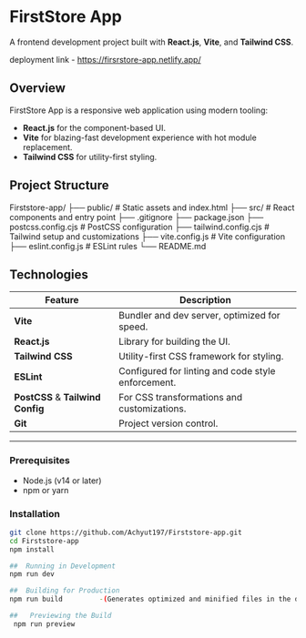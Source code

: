 # FirstStore App

A frontend development project built with **React.js**, **Vite**, and **Tailwind CSS**.

 deployment link - https://firsrstore-app.netlify.app/

##  Overview
 
FirstStore App is a responsive web application using modern tooling:
- **React.js** for the component-based UI.
- **Vite** for blazing-fast development experience with hot module replacement.
- **Tailwind CSS** for utility-first styling.

## Project Structure
Firststore-app/
├── public/                 # Static assets and index.html
├── src/                    # React components and entry point
├── .gitignore
├── package.json
├── postcss.config.cjs      # PostCSS configuration
├── tailwind.config.cjs     # Tailwind setup and customizations
├── vite.config.js          # Vite configuration
├── eslint.config.js        # ESLint rules
└── README.md


##  Technologies

| Feature                | Description |
|------------------------|-------------|
| **Vite**               | Bundler and dev server, optimized for speed. |
| **React.js**           | Library for building the UI. |
| **Tailwind CSS**       | Utility-first CSS framework for styling. |
| **ESLint**             | Configured for linting and code style enforcement. |
| **PostCSS** & **Tailwind Config** | For CSS transformations and customizations. |
| **Git**                | Project version control.

---


### Prerequisites

- Node.js (v14 or later)
- npm or yarn

### Installation

```bash
git clone https://github.com/Achyut197/Firststore-app.git
cd Firststore-app
npm install

##  Running in Development
npm run dev

##  Building for Production
npm run build         -(Generates optimized and minified files in the dist/ directory.)

##   Previewing the Build
 npm run preview







